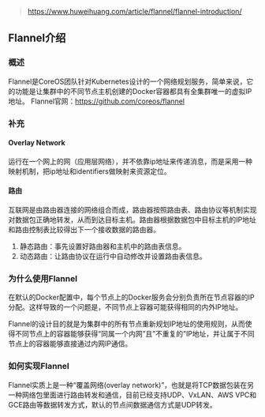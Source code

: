 > https://www.huweihuang.com/article/flannel/flannel-introduction/

## Flannel介绍

### 概述
Flannel是CoreOS团队针对Kubernetes设计的一个网络规划服务，简单来说，它的功能是让集群中的不同节点主机创建的Docker容器都具有全集群唯一的虚拟IP地址。
Flannel官网：https://github.com/coreos/flannel

### 补充
#### Overlay Network
运行在一个网上的网（应用层网络），并不依靠ip地址来传递消息，而是采用一种映射机制，把ip地址和identifiers做映射来资源定位。

#### 路由
互联网是由路由器连接的网络组合而成，路由器按照路由表、路由协议等机制实现对数据包正确地转发，从而到达目标主机。路由器根据数据包中目标主机的IP地址和路由控制表比较得出下一个接收数据的路由器。

1. 静态路由：事先设置好路由器和主机中的路由表信息。
2. 动态路由：让路由协议在运行中自动修改并设置路由表信息。

### 为什么使用Flannel
在默认的Docker配置中，每个节点上的Docker服务会分别负责所在节点容器的IP分配。这样导致的一个问题是，不同节点上容器可能获得相同的内外IP地址。

Flannel的设计目的就是为集群中的所有节点重新规划IP地址的使用规则，从而使得不同节点上的容器能够获得“同属一个内网”且”不重复的”IP地址，并让属于不同节点上的容器能够直接通过内网IP通信。

### 如何实现Flannel
Flannel实质上是一种“覆盖网络(overlay network)”，也就是将TCP数据包装在另一种网络包里面进行路由转发和通信，目前已经支持UDP、VxLAN、AWS VPC和GCE路由等数据转发方式，默认的节点间数据通信方式是UDP转发。